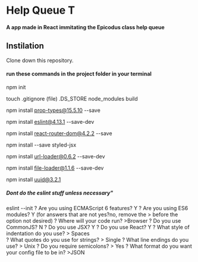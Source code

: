 # Help Queue T
#### A app made in React immitating the Epicodus class help queue



## Instilation
Clone down this repository.
#### run these commands in the project folder in your terminal

npm init

touch .gitignore (file)
  .DS_STORE
  node_modules
  build

npm install prop-types@15.5.10 --save

npm install eslint@4.13.1 --save-dev

npm install react-router-dom@4.2.2 --save

npm install --save styled-jsx

npm install url-loader@0.6.2 --save-dev

npm install file-loader@1.1.6 --save-dev

npm install uuid@3.2.1

##### Dont do the eslint stuff unless necessary"
eslint --init
? Are you using ECMAScript 6 features? Y
? Are you using ES6 modules? Y
(for answers that are not yes?no, remove the > before the option not desired)
? Where will your code run? >Browser
? Do you use CommonJS? N
? Do you use JSX? Y
? Do you use React? Y
? What style of indentation do you use? > Spaces  
? What quotes do you use for strings? > Single
? What line endings do you use? > Unix
? Do you require semicolons? > Yes
? What format do you want your config file to be in? >JSON


